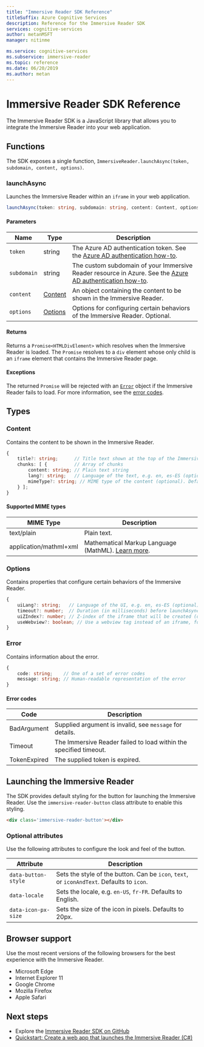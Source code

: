 ```yaml
---
title: "Immersive Reader SDK Reference"
titleSuffix: Azure Cognitive Services
description: Reference for the Immersive Reader SDK
services: cognitive-services
author: metanMSFT
manager: nitinme

ms.service: cognitive-services
ms.subservice: immersive-reader
ms.topic: reference
ms.date: 06/20/2019
ms.author: metan
---
```


# Immersive Reader SDK Reference

The Immersive Reader SDK is a JavaScript library that allows you to integrate the Immersive Reader into your web application.

## Functions

The SDK exposes a single function, `ImmersiveReader.launchAsync(token, subdomain, content, options)`.

### launchAsync

Launches the Immersive Reader within an `iframe` in your web application.

```typescript
launchAsync(token: string, subdomain: string, content: Content, options?: Options): Promise<HTMLDivElement>;
```

#### Parameters

| Name | Type | Description |
| ---- | ---- |------------ |
| `token` | string | The Azure AD authentication token. See the [Azure AD authentication how-to](./azure-active-directory-authentication.md). |
| `subdomain` | string | The custom subdomain of your Immersive Reader resource in Azure. See the [Azure AD authentication how-to](./azure-active-directory-authentication.md). |
| `content` | [Content](#content) | An object containing the content to be shown in the Immersive Reader. |
| `options` | [Options](#options) | Options for configuring certain behaviors of the Immersive Reader. Optional. |

#### Returns

Returns a `Promise<HTMLDivElement>` which resolves when the Immersive Reader is loaded. The `Promise` resolves to a `div` element whose only child is an `iframe` element that contains the Immersive Reader page.

#### Exceptions

The returned `Promise` will be rejected with an [`Error`](#error) object if the Immersive Reader fails to load. For more information, see the [error codes](#error-codes).

## Types

### Content

Contains the content to be shown in the Immersive Reader.

```typescript
{
    title?: string;      // Title text shown at the top of the Immersive Reader (optional)
    chunks: [ {          // Array of chunks
        content: string; // Plain text string
        lang?: string;   // Language of the text, e.g. en, es-ES (optional). Language will be detected automatically if not specified.
        mimeType?: string; // MIME type of the content (optional). Defaults to 'text/plain' if not specified.
    } ];
}
```

#### Supported MIME types

| MIME Type | Description |
| --------- | ----------- |
| text/plain | Plain text. |
| application/mathml+xml | Mathematical Markup Language (MathML). [Learn more](https://developer.mozilla.org/en-US/docs/Web/MathML).

### Options

Contains properties that configure certain behaviors of the Immersive Reader.

```typescript
{
    uiLang?: string;   // Language of the UI, e.g. en, es-ES (optional). Defaults to browser language if not specified.
    timeout?: number;  // Duration (in milliseconds) before launchAsync fails with a timeout error (default is 15000 ms).
    uiZIndex?: number; // Z-index of the iframe that will be created (default is 1000)
    useWebview?: boolean; // Use a webview tag instead of an iframe, for compatibility with Chrome Apps (default is false).
}
```

### Error

Contains information about the error.

```typescript
{
    code: string;    // One of a set of error codes
    message: string; // Human-readable representation of the error
}
```

#### Error codes

| Code | Description |
| ---- | ----------- |
| BadArgument | Supplied argument is invalid, see `message` for details. |
| Timeout | The Immersive Reader failed to load within the specified timeout. |
| TokenExpired| The supplied token is expired. |

## Launching the Immersive Reader

The SDK provides default styling for the button for launching the Immersive Reader. Use the `immersive-reader-button` class attribute to enable this styling.

```html
<div class='immersive-reader-button'></div>
```

### Optional attributes

Use the following attributes to configure the look and feel of the button.

| Attribute | Description |
| --------- | ----------- |
| `data-button-style` | Sets the style of the button. Can be `icon`, `text`, or `iconAndText`. Defaults to `icon`. |
| `data-locale` | Sets the locale, e.g. `en-US`, `fr-FR`. Defaults to English. |
| `data-icon-px-size` | Sets the size of the icon in pixels. Defaults to 20px. |

## Browser support

Use the most recent versions of the following browsers for the best experience with the Immersive Reader.

* Microsoft Edge
* Internet Explorer 11
* Google Chrome
* Mozilla Firefox
* Apple Safari

## Next steps

* Explore the [Immersive Reader SDK on GitHub](https://github.com/microsoft/immersive-reader-sdk)
* [Quickstart: Create a web app that launches the Immersive Reader (C#)](./quickstart.md)